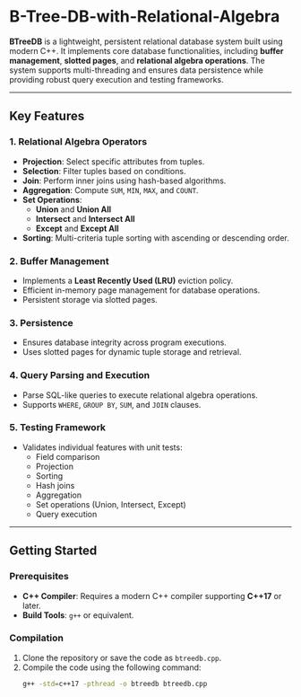 # B-Tree-DB-with-Relational-Algebra

**BTreeDB** is a lightweight, persistent relational database system built using modern C++. It implements core database functionalities, including **buffer management**, **slotted pages**, and **relational algebra operations**. The system supports multi-threading and ensures data persistence while providing robust query execution and testing frameworks.

---

## Key Features

### 1. **Relational Algebra Operators**
- **Projection**: Select specific attributes from tuples.
- **Selection**: Filter tuples based on conditions.
- **Join**: Perform inner joins using hash-based algorithms.
- **Aggregation**: Compute `SUM`, `MIN`, `MAX`, and `COUNT`.
- **Set Operations**:
  - **Union** and **Union All**
  - **Intersect** and **Intersect All**
  - **Except** and **Except All**
- **Sorting**: Multi-criteria tuple sorting with ascending or descending order.

### 2. **Buffer Management**
- Implements a **Least Recently Used (LRU)** eviction policy.
- Efficient in-memory page management for database operations.
- Persistent storage via slotted pages.

### 3. **Persistence**
- Ensures database integrity across program executions.
- Uses slotted pages for dynamic tuple storage and retrieval.

### 4. **Query Parsing and Execution**
- Parse SQL-like queries to execute relational algebra operations.
- Supports `WHERE`, `GROUP BY`, `SUM`, and `JOIN` clauses.

### 5. **Testing Framework**
- Validates individual features with unit tests:
  - Field comparison
  - Projection
  - Sorting
  - Hash joins
  - Aggregation
  - Set operations (Union, Intersect, Except)
  - Query execution

---

## Getting Started

### Prerequisites
- **C++ Compiler**: Requires a modern C++ compiler supporting **C++17** or later.
- **Build Tools**: `g++` or equivalent.

### Compilation
1. Clone the repository or save the code as `btreedb.cpp`.
2. Compile the code using the following command:
   ```bash
   g++ -std=c++17 -pthread -o btreedb btreedb.cpp

